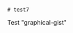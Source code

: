                                                                                                                                                                                                                                                                                                                                                                           # test7
Test "graphical-gist"